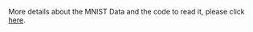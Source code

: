 More details about the MNIST Data and the code to read it, please click [here](https://github.com/Gaiss/Read-MNIST).

